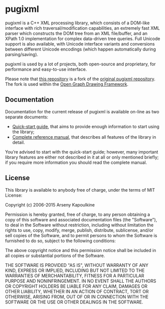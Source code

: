 pugixml
=======

pugixml is a C++ XML processing library, which consists of a DOM-like interface with rich traversal/modification
capabilities, an extremely fast XML parser which constructs the DOM tree from an XML file/buffer, and an XPath 1.0
implementation for complex data-driven tree queries. Full Unicode support is also available, with Unicode interface
variants and conversions between different Unicode encodings (which happen automatically during parsing/saving).

pugixml is used by a lot of projects, both open-source and proprietary, for performance and easy-to-use interface.

Please note that
[this repository](https://github.com/ogdf/pugixml) is a fork of the
[original pugixml repository](https://github.com/zeux/pugixml).
The fork is used within the [Open Graph Drawing Framework](http://ogdf.net).

## Documentation

Documentation for the current release of pugixml is available on-line as two separate documents:

* [Quick-start guide](http://cdn.rawgit.com/zeux/pugixml/v1.5/docs/quickstart.html), that aims to provide enough information to start using the library;
* [Complete reference manual](http://cdn.rawgit.com/zeux/pugixml/v1.5/docs/manual.html), that describes all features of the library in detail.

You’re advised to start with the quick-start guide; however, many important library features are either not described in it at all or only mentioned briefly; if you require more information you should read the complete manual.

## License
This library is available to anybody free of charge, under the terms of MIT License:

Copyright (c) 2006-2015 Arseny Kapoulkine

Permission is hereby granted, free of charge, to any person
obtaining a copy of this software and associated documentation
files (the "Software"), to deal in the Software without
restriction, including without limitation the rights to use,
copy, modify, merge, publish, distribute, sublicense, and/or sell
copies of the Software, and to permit persons to whom the
Software is furnished to do so, subject to the following
conditions:

The above copyright notice and this permission notice shall be
included in all copies or substantial portions of the Software.

THE SOFTWARE IS PROVIDED "AS IS", WITHOUT WARRANTY OF ANY KIND,
EXPRESS OR IMPLIED, INCLUDING BUT NOT LIMITED TO THE WARRANTIES
OF MERCHANTABILITY, FITNESS FOR A PARTICULAR PURPOSE AND
NONINFRINGEMENT. IN NO EVENT SHALL THE AUTHORS OR COPYRIGHT
HOLDERS BE LIABLE FOR ANY CLAIM, DAMAGES OR OTHER LIABILITY,
WHETHER IN AN ACTION OF CONTRACT, TORT OR OTHERWISE, ARISING
FROM, OUT OF OR IN CONNECTION WITH THE SOFTWARE OR THE USE OR
OTHER DEALINGS IN THE SOFTWARE.
